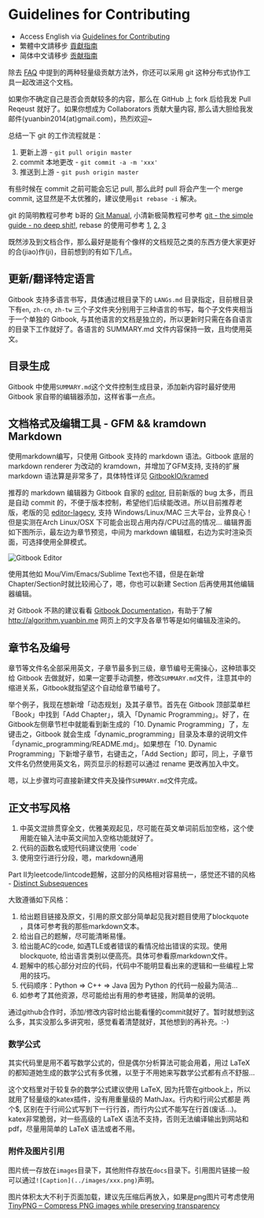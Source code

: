 # Guidelines for Contributing

- Access English via [Guidelines for Contributing](http://algorithm.yuanbin.me/en/faq/guidelines_for_contributing.html)
- 繁體中文請移步 [貢獻指南](http://algorithm.yuanbin.me/zh-tw/faq/guidelines_for_contributing.html)
- 简体中文请移步 [贡献指南](http://algorithm.yuanbin.me/zh-cn/faq/guidelines_for_contributing.html)

除去 [FAQ](http://algorithm.yuanbin.me/zh-cn/faq/index.html) 中提到的两种轻量级贡献方法外，你还可以采用 git 这种分布式协作工具一起改进这个文档。

如果你不确定自己是否会贡献较多的内容，那么在 GitHub 上 fork 后给我发 Pull Reqeust 就好了。如果你想成为 Collaborators 贡献大量内容, 那么请大胆给我发邮件(yuanbin2014(at)gmail.com)，热烈欢迎~

总结一下 git 的工作流程就是：

1. 更新上游 - `git pull origin master`
2. commit 本地更改 - `git commit -a -m 'xxx'`
3. 推送到上游 - `git push origin master`

有些时候在 commit 之前可能会忘记 pull, 那么此时 pull 将会产生一个 merge commit, 这显然是不太优雅的，建议使用`git rebase -i` 解决。

git 的简明教程可参考 b哥的 [Git Manual](https://gist.github.com/bigeagle/3953973), 小清新极简教程可参考 [git - the simple guide - no deep shit!](http://rogerdudler.github.io/git-guide/), rebase 的使用可参考 [1](http://stackoverflow.com/questions/21115596/remove-a-merge-commit-keeping-current-changes), [2](https://git-scm.com/book/zh/v1/Git-%E5%88%86%E6%94%AF-%E5%88%86%E6%94%AF%E7%9A%84%E8%A1%8D%E5%90%88), [3](https://blog.yorkxin.org/posts/2011/07/29/git-rebase/)

既然涉及到文档合作，那么最好是能有个像样的文档规范之类的东西方便大家更好的合(jiao)作(ji)，目前想到的有如下几点。

## 更新/翻译特定语言

Gitbook 支持多语言书写，具体通过根目录下的 `LANGs.md` 目录指定，目前根目录下有`en`, `zh-cn`, `zh-tw` 三个子文件夹分别用于三种语言的书写，每个子文件夹相当于一个单独的 Gitbook, 与其他语言的文档是独立的，所以更新时只需在各自语言的目录下工作就好了。各语言的 SUMMARY.md 文件内容保持一致，且均使用英文。

## 目录生成

Gitbook 中使用`SUMMARY.md`这个文件控制生成目录，添加新内容时最好使用 Gitbook 家自带的编辑器添加，这样省事一点点。

## 文档格式及编辑工具 - GFM && kramdown Markdown

使用markdown编写，只使用 Gitbook 支持的 markdown 语法。Gitbook 底层的 markdown renderer 为改动的 kramdown，并增加了GFM支持, 支持的扩展 markdown 语法算是非常多了，具体特性详见 [GitbookIO/kramed](https://github.com/GitbookIO/kramed)

推荐的 markdown 编辑器为 Gitbook 自家的 [editor](https://www.gitbook.com/editor), 目前新版的 bug 太多，而且是自动 commit 的，不便于版本控制，希望他们后续能改进。所以目前推荐老版，老版的见 [editor-lagecy](https://github.com/GitbookIO/editor-legacy/releases), 支持 Windows/Linux/MAC 三大平台，业界良心！但是实测在Arch Linux/OSX 下可能会出现占用内存/CPU过高的情况... 编辑界面如下图所示，最左边为章节预览，中间为 markdown 编辑框，右边为实时渲染页面，可选择使用全屏模式。

![Gitbook Editor](../images/gitbook_editor.png)

使用其他如 Mou/Vim/Emacs/Sublime Text也不错，但是在新增Chapter/Section时就比较闹心了，嗯，你也可以新建 Section 后再使用其他编辑器编辑。

对 Gitbook 不熟的建议看看 [Gitbook Documentation](http://help.gitbook.com/)，有助于了解 http://algorithm.yuanbin.me 网页上的文字及各章节等是如何编辑及渲染的。

## 章节名及编号

章节等文件名全部采用英文，子章节最多到三级，章节编号无需操心，这种琐事交给 Gitbook 去做就好，如果一定要手动调整，修改`SUMMARY.md`文件，注意其中的缩进关系，Gitbook就指望这个自动给章节编号了。

举个例子，我现在想新增「动态规划」及其子章节。首先在 Gitbook 顶部菜单栏「Book」中找到「Add Chapter」，填入「Dynamic Programming」。好了，在Gitbook左侧章节栏中就能看到新生成的「10. Dynamic Programming」了，左键击之，Gitbook 就会生成「dynamic_programming」目录及本章的说明文件「dynamic_programming/README.md」。如果想在「10. Dynamic Programming」下新增子章节，右键击之，「Add Section」即可，同上，子章节文件名仍然使用英文名，网页显示的标题可以通过 rename 更改再加入中文。

嗯，以上步骤均可直接新建文件夹及操作`SUMMARY.md`文件完成。

## 正文书写风格

1. 中英文混排贯穿全文，优雅美观起见，尽可能在英文单词前后加空格，这个使用能在输入法中英文间加入空格功能就好了。
2. 代码的函数名或短代码建议使用 \`code\`
3. 使用空行进行分段，嗯，markdown通用

Part II为leetcode/lintcode题解，这部分的风格相对容易统一，感觉还不错的风格 - [Distinct Subsequences](https://github.com/billryan/algorithm-exercise/blob/master/zh-cn/dynamic_programming/distinct_subsequences.md)

大致遵循如下风格：

1. 给出题目链接及原文，引用的原文部分简单起见我对题目使用了blockquote ，具体可参考我的那些markdown文本。
2. 给出自己的题解，尽可能清晰易懂。
3. 给出能AC的code, 如遇TLE或者错误的看情况给出错误的实现。使用blockquote, 给出语言类别以便高亮。具体可参看原markdown文件。
4. 题解中的核心部分对应的代码，代码中不能明显看出来的逻辑和一些编程上常用的技巧。
5. 代码顺序：Python => C++ => Java 因为 Python 的代码一般最为简洁...
6. 如参考了其他资源，尽可能给出有用的参考链接，附简单的说明。

通过github合作时，添加/修改内容时给出能看懂的commit就好了。暂时就想到这么多，其实没那么多讲究啦，感觉看着清楚就好，其他想到的再补充。:-)

### 数学公式

其实代码里是用不着写数学公式的，但是偶尔分析算法可能会用着，用过 LaTeX 的都知道她生成的数学公式有多优雅，以至于不用她来写数学公式都有点不舒服...

这个文档里对于较复杂的数学公式建议使用 LaTeX, 因为托管在gitbook上，所以就用了轻量级的katex插件，没有用重量级的 MathJax。行内和行间公式都是 两个$, 区别在于行间公式写到下一行行首，而行内公式不能写在行首(废话...)。katex非常脆弱，对一些高级的 LaTeX 语法不支持，否则无法编译输出到网站和pdf，尽量用简单的 LaTeX 语法或者不用。

### 附件及图片引用

图片统一存放在`images`目录下，其他附件存放在`docs`目录下。引用图片链接一般可以通过`![Caption](../images/xxx.png)`声明。

图片体积太大不利于页面加载，建议先压缩后再放入，如果是png图片可考虑使用 [TinyPNG – Compress PNG images while preserving transparency](https://tinypng.com/)
